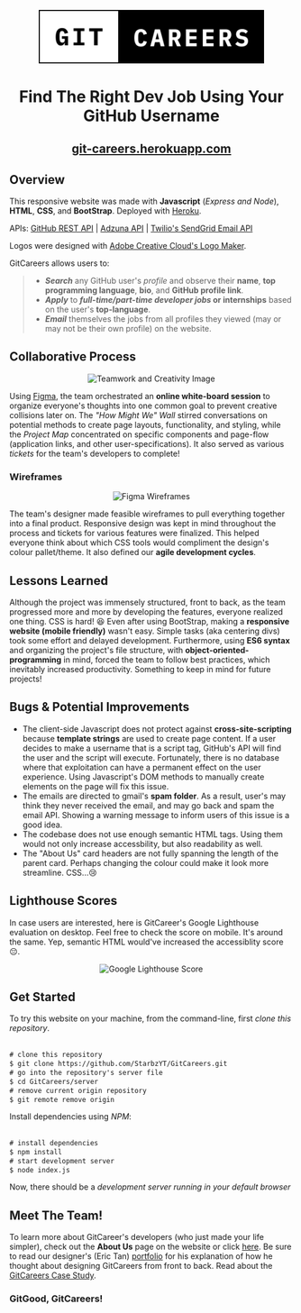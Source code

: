 <p align="center">
  <img src="templates/images/GitCareers_v2.svg" alt="GitCareers Logo" width="400"/>
</p>
<h1 align="center">Find The Right Dev Job Using Your GitHub Username</h1>
<h2 align="center"><a href="https://git-careers.herokuapp.com/" title="Take a look for yourself!">git-careers.herokuapp.com</a></h2>
<h2 id="-about-"><strong>Overview</strong></h2>
<p>This responsive website was made with <strong>Javascript</strong> (<em>Express and Node</em>), <strong>HTML</strong>, <strong>CSS</strong>, and <strong>BootStrap</strong>. Deployed with <a href="https://id.heroku.com/login" title="Heroku Deployment">Heroku</a>.</p>
<p>APIs: <a href="https://docs.github.com/en/rest/guides/getting-started-with-the-rest-api" title="GitHub REST API Docs">GitHub REST API</a> | <a href="https://docs.github.com/en/rest/guides/getting-started-with-the-rest-api" title="Adzuna API Docs">Adzuna API</a> | <a href="https://www.twilio.com/sendgrid/email-api" title="SendGrid Email API Docs">Twilio's SendGrid Email API</a></p>
<p>Logos were designed with <a href="https://www.adobe.com/express/create/logo" title="Adobe Creative Cloud Express Logo Maker">Adobe Creative Cloud's Logo Maker</a>.</p>
<p>GitCareers allows users to:</p>
<blockquote>
<ul>
<li><em><strong>Search</strong></em> any GitHub user's <em>profile</em> and observe their <strong>name</strong>, <strong>top programming language</strong>, <strong>bio</strong>, and <strong>GitHub profile link</strong>.</li>
  <li><em><strong>Apply</strong></em> to <strong><em>full-time/part-time developer jobs</em> or internships</strong> based on the user's <strong>top-language</strong>.
<li><em><strong>Email</strong></em> themselves the jobs from all profiles they viewed (may or may not be their own profile) on the website.</li>
</ul>
</blockquote>
<h2 id="-creativity-">Collaborative Process</h2>
<p align="center">
  <img src="https://blogger.googleusercontent.com/img/a/AVvXsEjvs6obbvrDdHPwskctKJJVmRWUqjsyqo_p-SYACDzeMdnXYhryTwAxVI4ubfJocShqrNT87IpMMdcSp3kZasGF0-ZHQxMVLt9TbkDK0xteFAI_KCm9TtADas2SXo4SYUHoGpTwKV9oYf_SKXJnNG_aiX45B_FK0hkT6oAMTLb8IfCPD35Ps8GOznz9=s2850" alt="Teamwork and Creativity Image"/>
</p>
<p>Using <a href="https://www.figma.com/" title="Figma Site">Figma</a>, the team orchestrated an <strong>online white-board session</strong> to organize everyone's thoughts into one common goal to prevent creative collisions later on. The <em>"How Might We" Wall</em> stirred conversations on potential methods to create page layouts, functionality, and styling, while the <em>Project Map</em> concentrated on specific components and page-flow (application links, and other user-specifications). It also served as various <em>tickets</em> for the team's developers to complete!</p>

<h3>Wireframes</h3>
<p align="center">
  <img src="https://blogger.googleusercontent.com/img/a/AVvXsEgvwlgbQUvZ2gdEJumBl-H3yWOKObtU7o4LO13nwAiCLos4wtt1czBCm_uzhIs6-cyyXn-S0z93wwy2sE5KfNpAuzChB29oto5hX-dQ5ZnPEJLkQ8QBk2e-pAV5UcmiPf08T9KGEY9n4p7PK8X9KfuNPSmgH9Q22qeu-TtOoRXvVeUtZv4IQlJ8z7NC=s2880" alt="Figma Wireframes"/>
</p>
<p>The team's designer made feasible wireframes to pull everything together into a final product. Responsive design was kept in mind throughout the process and tickets for various features were finalized. This helped everyone think about which CSS tools would compliment the design's colour pallet/theme. It also defined our <strong>agile development cycles</strong>.</p>
<h2 id="-lesson-">Lessons Learned</h2>
<p>Although the project was immensely structured, front to back, as the team progressed more and more by developing the features, everyone realized one thing. CSS is hard! 😆 Even after using BootStrap, making a <strong>responsive website (mobile friendly)</strong> wasn't easy. Simple tasks (aka centering divs) took some effort and delayed development. Furthermore, using <strong>ES6 syntax</strong> and organizing the project's file structure, with <strong>object-oriented-programming</strong> in mind, forced the team to follow best practices, which inevitably increased productivity. Something to keep in mind for future projects!</p>
<h2 id="-improvements-">Bugs & Potential Improvements</h2>
<ul>
  <li>The client-side Javascript does not protect against <strong>cross-site-scripting</strong> because <strong>template strings</strong> are used to create page content. If a user decides to make a username that is a script tag, GitHub's API will find the user and the script will execute. Fortunately, there is no database where that exploitation can have a permanent effect on the user experience. Using Javascript's DOM methods to manually create elements on the page will fix this issue.</li>
  <li>The emails are directed to gmail's <strong>spam folder</strong>. As a result, user's may think they never received the email, and may go back and spam the email API. Showing a warning message to inform users of this issue is a good idea.</li>
  <li>The codebase does not use enough semantic HTML tags. Using them would not only increase accessbility, but also readability as well.</li>
  <li>The "About Us" card headers are not fully spanning the length of the parent card. Perhaps changing the colour could make it look more streamline. CSS...😢</li>
</ul>
<h2 id="-Google Lighthouse-">Lighthouse Scores</h2>
<p>In case users are interested, here is GitCareer's Google Lighthouse evaluation on desktop. Feel free to check the score on mobile. It's around the same. Yep, semantic HTML would've increased the accessiblity score 😔.</p>
<p align="center">
  <img src="https://blogger.googleusercontent.com/img/a/AVvXsEjPM21ct8E96pyjhTMBg3x5hhizFgh0CmEbfhLrW5zz9WI3I2sLdEkbBs2siTqBIpTtbjyXYI5wtP39S9ZBuzl7J43u_b8q8uJHe8q9UQs9aGO4RmePmcHHkUKm4LI6lOyNbN-BO647L4Ls1spkQ5WeWJeZOOmwiYF9Q44kHL7pmL4YJj_kBywUmVMF=s2880" alt="Google Lighthouse Score"/>
</p>
<h2 id="-getstarted-">Get Started</h2>
<p>To try this website on your machine, from the command-line, first <em>clone this repository</em>.</p>
<pre><code class="lang-bash">
<span class="hljs-keyword">#</span> <span class="hljs-comment">clone this repository</span>
<span class="hljs-keyword">$ git clone</span> https://github.com/StarbzYT/GitCareers.git
<span class="hljs-keyword">#</span> <span class="hljs-comment">go into the repository's server file</span>
<span class="hljs-keyword">$ cd</span> GitCareers/server
<span class="hljs-keyword">#</span> <span class="hljs-comment">remove current origin repository</span>
<span class="hljs-keyword">$ git</span> remote remove origin
</code></pre>
<p>Install dependencies using <em>NPM</em>:</p>
<pre><code class="lang-bash">
<span class="hljs-keyword">#</span> <span class="hljs-comment">install dependencies</span>
<span class="hljs-keyword">$ npm</span> install
<span class="hljs-keyword">#</span> <span class="hljs-comment">start development server</span>
<span class="hljs-keyword">$ node</span> index.js
</code></pre>
<p>Now, there should be a <em>development server running in your default browser</em></p>
<h2 id="-aboutus-">Meet The Team!</h2>
<p>To learn more about GitCareer's developers (who just made your life simpler), check out the <strong>About Us</strong> page on the website or click <a href="https://git-careers.herokuapp.com/templates/about.html" title="about us">here</a>. Be sure to read our designer's (Eric Tan) <a href="https://tough-condor-480.notion.site/Eric-Tan-s-Portfolio-52ffdf0497d546cc8fb5cd25a348802b" title="Eric Tan">portfolio</a> for his explanation of how he thought about designing GitCareers from front to back. Read about the <a href="https://tough-condor-480.notion.site/GitCareers-f5b2725624a3451397166947b8f1f1d0" title="Eric Tan's GitCareers Case Study">GitCareers Case Study</a>.</p>
<h3>GitGood, GitCareers!</h3>

